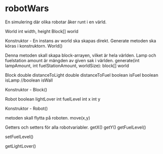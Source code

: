 # robotWars
En simulering där olika robotar åker runt i en värld.

World
int width, height
Block[] world

Konstruktor - En instans av world ska skapas direkt. Generate metoden ska köras i konstruktorn.
World()

Denna metoden skall skapa block-arrayen, vilket är hela världen. Lamp och fuelstation amount är mängden av given sak i världen.
generate(int lampAmount, int fuelStationAmount, worldSize): block[] world

Block
double distanceToLight
double distanceToFuel
boolean isFuel
boolean isLamp
//boolean isWall

Konstruktor -
Block()

Robot
boolean lightLover
int fuelLevel
int x
int y

Konstruktor -
Robot()

metoden skall flytta på roboten.
move(x,y)

Getters och setters för alla robotvariabler.
getX()
getY()
getFuelLevel()

setFuelLevel()

getLightLover()
